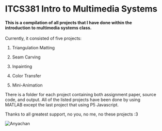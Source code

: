 # ITCS381 Intro to Multimedia Systems

#### This is a compilation of all projects that I have done within the introduction to multimedia systems class.

Currently, it consisted of five projects:
1. Triangulation Matting

3. Seam Carving
4. Inpainting
5. Color Transfer
6. Mini-Animation

There is a folder for each project containing both assignment paper, source code, and output. All of the listed projects have been done by using MATLAB except the last project that using P5 Javascript.

Thanks to all greatest support, no you, no me, no these projects :3

![Anyachan](https://encrypted-tbn0.gstatic.com/images?q=tbn:ANd9GcTlu-RfJCaNJQxE7hX55wI1fvfOSEKmryaCpW72bx7pPxpS8I-XRWoZ129xCXWjeY9dqCE&usqp=CAU)
